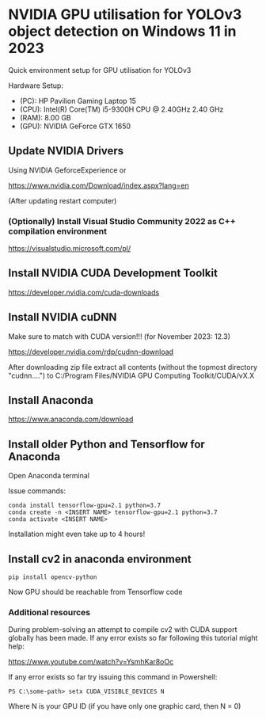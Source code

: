 # NVIDIA GPU utilisation for YOLOv3 object detection on Windows 11 in 2023

Quick environment setup for GPU utilisation for YOLOv3

Hardware Setup:
- (PC):  HP Pavilion Gaming Laptop 15
- (CPU): Intel(R) Core(TM) i5-9300H CPU @ 2.40GHz   2.40 GHz
- (RAM): 8.00 GB
- (GPU): NVIDIA GeForce GTX 1650

## Update NVIDIA Drivers

Using NVIDIA GeforceExperience or

https://www.nvidia.com/Download/index.aspx?lang=en

(After updating restart computer)

### (Optionally) Install Visual Studio Community 2022 as C++ compilation environment

https://visualstudio.microsoft.com/pl/

## Install NVIDIA CUDA Development Toolkit

https://developer.nvidia.com/cuda-downloads

## Install NVIDIA cuDNN
Make sure to match with CUDA version!!! (for November 2023: 12.3)

https://developer.nvidia.com/rdp/cudnn-download

After downloading zip file extract all contents (without the topmost directory "cudnn....") to C:/Program Files/NVIDIA GPU Computing Toolkit/CUDA/vX.X

## Install Anaconda
https://www.anaconda.com/download

## Install older Python and Tensorflow for Anaconda
Open Anaconda terminal

Issue commands:
```
conda install tensorflow-gpu=2.1 python=3.7
conda create -n <INSERT NAME> tensorflow-gpu=2.1 python=3.7
conda activate <INSERT NAME>
```

Installation might even take up to 4 hours!

## Install cv2 in anaconda environment
```
pip install opencv-python
```

Now GPU should be reachable from Tensorflow code

### Additional resources
During problem-solving an attempt to compile cv2 with CUDA support globally has been made.
If any error exists so far following this tutorial might help:

https://www.youtube.com/watch?v=YsmhKar8oOc

If any error exists so far try issuing this command in Powershell:
```
PS C:\some-path> setx CUDA_VISIBLE_DEVICES N
```
Where N is your GPU ID (if you have only one graphic card, then N = 0)
